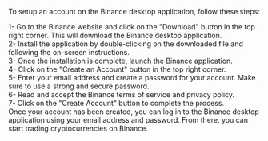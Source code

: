 
To setup an account on the Binance desktop application, follow these steps:  

1- Go to the Binance website and click on the "Download" button in the top right corner. This will download the Binance desktop application.  
2- Install the application by double-clicking on the downloaded file and following the on-screen instructions.  
3- Once the installation is complete, launch the Binance application.  
4- Click on the "Create an Account" button in the top right corner.  
5- Enter your email address and create a password for your account. Make sure to use a strong and secure password.  
6- Read and accept the Binance terms of service and privacy policy.  
7- Click on the "Create Account" button to complete the process.  
Once your account has been created, you can log in to the Binance desktop application using your email address and password. From there, you can start trading cryptocurrencies on Binance.
